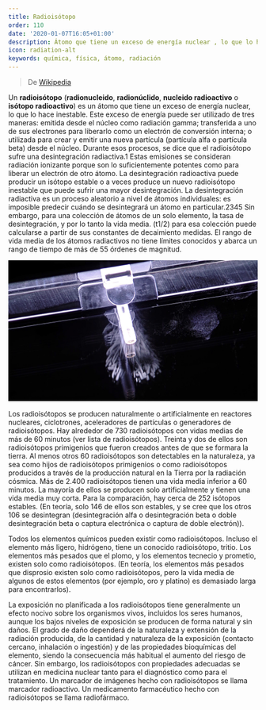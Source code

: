 ```yaml
---
title: Radioisótopo
order: 110
date: '2020-01-07T16:05+01:00'
description: Átomo que tiene un exceso de energía nuclear , lo que lo hace inestable
icon: radiation-alt
keywords: química, física, átomo, radiación
---
```


> De [Wikipedia](https://es.wikipedia.org/wiki/Radiois%C3%B3topo)

Un __radioisótopo__ (__radionucleido__, __radionúclido__, __nucleido radioactivo__ o __isótopo radioactivo__) es un átomo que tiene un exceso de energía nuclear, lo que lo hace inestable. Este exceso de energía puede ser utilizado de tres maneras: emitida desde el núcleo como radiación gamma; transferida a uno de sus electrones para liberarlo como un electrón de conversión interna; o utilizada para crear y emitir una nueva partícula (partícula alfa o partícula beta) desde el núcleo. Durante esos procesos, se dice que el radioisótopo sufre una desintegración radiactiva.1​ Estas emisiones se consideran radiación ionizante porque son lo suficientemente potentes como para liberar un electrón de otro átomo. La desintegración radioactiva puede producir un isótopo estable o a veces produce un nuevo radioisótopo inestable que puede sufrir una mayor desintegración. La desintegración radiactiva es un proceso aleatorio a nivel de átomos individuales: es imposible predecir cuándo se desintegrará un átomo en particular.2​3​4​5​ Sin embargo, para una colección de átomos de un solo elemento, la tasa de desintegración, y por lo tanto la vida media. (t1/2) para esa colección puede calcularse a partir de sus constantes de decaimiento medidas. El rango de vida media de los átomos radiactivos no tiene límites conocidos y abarca un rango de tiempo de más de 55 órdenes de magnitud.


![Artificial nuclide americium-241 emitting alpha particles](americium-241.jpg "Artificial nuclide americium-241 emitting alpha particles inserted into a cloud chamber for visualisation")

Los radioisótopos se producen naturalmente o artificialmente en reactores nucleares, ciclotrones, aceleradores de partículas o generadores de radioisótopos. Hay alrededor de 730 radioisótopos con vidas medias de más de 60 minutos (ver lista de radioisótopos). Treinta y dos de ellos son radioisótopos primigenios que fueron creados antes de que se formara la tierra. Al menos otros 60 radioisótopos son detectables en la naturaleza, ya sea como hijos de radioisótopos primigenios o como radioisótopos producidos a través de la producción natural en la Tierra por la radiación cósmica. Más de 2.400 radioisótopos tienen una vida media inferior a 60 minutos. La mayoría de ellos se producen solo artificialmente y tienen una vida media muy corta. Para la comparación, hay cerca de 252 isótopos estables. (En teoría, solo 146 de ellos son estables, y se cree que los otros 106 se desintegran (desintegración alfa o desintegración beta o doble desintegración beta o captura electrónica o captura de doble electrón)).

Todos los elementos químicos pueden existir como radioisótopos. Incluso el elemento más ligero, hidrógeno, tiene un conocido radioisótopo, tritio. Los elementos más pesados que el plomo, y los elementos tecnecio y prometio, existen solo como radioisótopos. (En teoría, los elementos más pesados que disprosio existen solo como radioisótopos, pero la vida media de algunos de estos elementos (por ejemplo, oro y platino) es demasiado larga para encontrarlos).

La exposición no planificada a los radioisótopos tiene generalmente un efecto nocivo sobre los organismos vivos, incluidos los seres humanos, aunque los bajos niveles de exposición se producen de forma natural y sin daños. El grado de daño dependerá de la naturaleza y extensión de la radiación producida, de la cantidad y naturaleza de la exposición (contacto cercano, inhalación o ingestión) y de las propiedades bioquímicas del elemento, siendo la consecuencia más habitual el aumento del riesgo de cáncer. Sin embargo, los radioisótopos con propiedades adecuadas se utilizan en medicina nuclear tanto para el diagnóstico como para el tratamiento. Un marcador de imágenes hecho con radioisótopos se llama marcador radioactivo. Un medicamento farmacéutico hecho con radioisótopos se llama radiofármaco.
